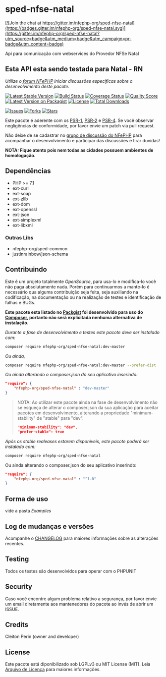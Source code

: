 # sped-nfse-natal

[![Join the chat at https://gitter.im/nfephp-org/sped-nfse-natal](https://badges.gitter.im/nfephp-org/sped-nfse-natal.svg)](https://gitter.im/nfephp-org/sped-nfse-natal?utm_source=badge&utm_medium=badge&utm_campaign=pr-badge&utm_content=badge)

Api para comunicação com webservices do Provedor NFSe Natal

## Esta API esta sendo testada para Natal - RN

*Utilize o [forum NFePHP](https://groups.google.com/forum/#!forum/nfephp) iniciar discussões especificas sobre o desenvolvimento deste pacote.*


[![Latest Stable Version][ico-stable]][link-packagist]
[![Build Status][ico-travis]][link-travis]
[![Coverage Status][ico-scrutinizer]][link-scrutinizer]
[![Quality Score][ico-code-quality]][link-code-quality]
[![Latest Version on Packagist][ico-version]][link-packagist]
[![License][ico-license]][link-packagist]
[![Total Downloads][ico-downloads]][link-downloads]

[![Issues][ico-issues]][link-issues]
[![Forks][ico-forks]][link-forks]
[![Stars][ico-stars]][link-stars]

Este pacote é aderente com os [PSR-1], [PSR-2] e [PSR-4]. Se você observar negligências de conformidade, por favor envie um patch via pull request.

[PSR-1]: https://github.com/php-fig/fig-standards/blob/master/accepted/PSR-1-basic-coding-standard.md
[PSR-2]: https://github.com/php-fig/fig-standards/blob/master/accepted/PSR-2-coding-style-guide.md
[PSR-4]: https://github.com/php-fig/fig-standards/blob/master/accepted/PSR-4-autoloader.md

Não deixe de se cadastrar no [grupo de discussão do NFePHP](http://groups.google.com/group/nfephp) para acompanhar o desenvolvimento e participar das discussões e tirar duvidas!

**NOTA: Fique atento pois nem todas as cidades possuem ambientes de homologação.**

## Dependências

- PHP >= 7.1
- ext-curl
- ext-soap
- ext-zlib
- ext-dom
- ext-openssl
- ext-json
- ext-simplexml
- ext-libxml

### Outras Libs

- nfephp-org/sped-common
- justinrainbow/json-schema

## Contribuindo
Este é um projeto totalmente *OpenSource*, para usa-lo e modifica-lo você não paga absolutamente nada. Porém para continuarmos a mante-lo é necessário qua alguma contribuição seja feita, seja auxiliando na codificação, na documentação ou na realização de testes e identificação de falhas e BUGs.

**Este pacote esta listado no [Packgist](https://packagist.org/) foi desenvolvido para uso do [Composer](https://getcomposer.org/), portanto não será explicitada nenhuma alternativa de instalação.**

*Durante a fase de desenvolvimento e testes este pacote deve ser instalado com:*
```bash
composer require nfephp-org/sped-nfse-natal:dev-master
```

*Ou ainda,*
```bash
composer require nfephp-org/sped-nfse-natal:dev-master --prefer-dist
```

*Ou ainda alterando o composer.json do seu aplicativo inserindo:*
```json
"require": {
    "nfephp-org/sped-nfse-natal" : "dev-master"
}
```

> NOTA: Ao utilizar este pacote ainda na fase de desenvolvimento não se esqueça de alterar o composer.json da sua aplicação para aceitar pacotes em desenvolvimento, alterando a propriedade "minimum-stability" de "stable" para "dev".
> ```json
> "minimum-stability": "dev",
> "prefer-stable": true
> ```

*Após os stable realeases estarem disponíveis, este pacote poderá ser instalado com:*
```bash
composer require nfephp-org/sped-nfse-natal
```
Ou ainda alterando o composer.json do seu aplicativo inserindo:
```json
"require": {
    "nfephp-org/sped-nfse-natal" : "^1.0"
}
```

## Forma de uso
vide a pasta *Examples*

## Log de mudanças e versões
Acompanhe o [CHANGELOG](CHANGELOG.md) para maiores informações sobre as alterações recentes.

## Testing

Todos os testes são desenvolvidos para operar com o PHPUNIT

## Security

Caso você encontre algum problema relativo a segurança, por favor envie um email diretamente aos mantenedores do pacote ao invés de abrir um ISSUE.

## Credits

Cleiton Perin (owner and developer)

## License

Este pacote está diponibilizado sob LGPLv3 ou MIT License (MIT). Leia  [Arquivo de Licença](LICENSE.md) para maiores informações.


[ico-stable]: https://poser.pugx.org/nfephp-org/sped-nfse-natal/version
[ico-stars]: https://img.shields.io/github/stars/nfephp-org/sped-nfse-natal.svg?style=flat-square
[ico-forks]: https://img.shields.io/github/forks/nfephp-org/sped-nfse-natal.svg?style=flat-square
[ico-issues]: https://img.shields.io/github/issues/nfephp-org/sped-nfse-natal.svg?style=flat-square
[ico-travis]: https://img.shields.io/travis/nfephp-org/sped-nfse-natal/master.svg?style=flat-square
[ico-scrutinizer]: https://img.shields.io/scrutinizer/coverage/g/nfephp-org/sped-nfse-natal.svg?style=flat-square
[ico-code-quality]: https://img.shields.io/scrutinizer/g/nfephp-org/sped-nfse-natal.svg?style=flat-square
[ico-downloads]: https://img.shields.io/packagist/dt/nfephp-org/sped-nfse-natal.svg?style=flat-square
[ico-version]: https://img.shields.io/packagist/v/nfephp-org/sped-nfse-natal.svg?style=flat-square
[ico-license]: https://poser.pugx.org/nfephp-org/nfephp/license.svg?style=flat-square
[ico-gitter]: https://img.shields.io/badge/GITTER-4%20users%20online-green.svg?style=flat-square

[link-packagist]: https://packagist.org/packages/nfephp-org/sped-nfse-natal
[link-travis]: https://travis-ci.org/nfephp-org/sped-nfse-natal
[link-scrutinizer]: https://scrutinizer-ci.com/g/nfephp-org/sped-nfse-natal/code-structure
[link-code-quality]: https://scrutinizer-ci.com/g/nfephp-org/sped-nfse-natal
[link-downloads]: https://packagist.org/packages/nfephp-org/sped-nfse-natal
[link-author]: https://github.com/nfephp-org
[link-issues]: https://github.com/nfephp-org/sped-nfse-natal/issues
[link-forks]: https://github.com/nfephp-org/sped-nfse-natal/network
[link-stars]: https://github.com/nfephp-org/sped-nfse-natal/stargazers
[link-gitter]: https://gitter.im/nfephp-org/sped-nfse-natal?utm_source=badge&utm_medium=badge&utm_campaign=pr-badge&utm_content=badge